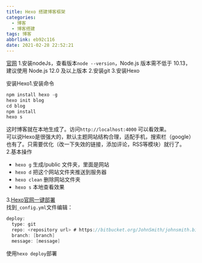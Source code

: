 ```yaml
---
title: Hexo 搭建博客框架
categories:
  - 博客
  - 博客搭建
tags: 博客
abbrlink: eb92c116
date: 2021-02-28 22:52:21
---
```

[官网](https://hexo.io/zh-cn/docs/)
1.安装nodeJs，查看版本`node --version`，Node.js 版本需不低于 10.13，建议使用 Node.js 12.0 及以上版本
2.安装git
3.安装Hexo

安装Hexo1.安装命令
```java
npm install hexo -g
hexo init blog
cd blog
npm install
hexo s
```
这时博客就在本地生成了。访问`http://localhost:4000` 可以看效果。<br />可以说Hexo是很强大的，默认主题网站结构合理，适配手机，搜索栏（google）也有了。只需要优化（改一下失效的链接，添加评论，RSS等模块）就行了。<br />2.基本操作

- `hexo g` 生成/public 文件夹，里面是网站
- `hexo d` 把这个网站文件夹推送到服务器
- `hexo clean` 删除网站文件夹
- `hexo s` 本地查看效果

3.[Hexo官网一键部署](https://hexo.io/docs/one-command-deployment)<br />找到`_config.yml`文件编辑：
```java
deploy:
  type: git
  repo: <repository url> # https://bitbucket.org/JohnSmith/johnsmith.bitbucket.io
  branch: [branch]
  message: [message]
```
使用`hexo deploy`部署
